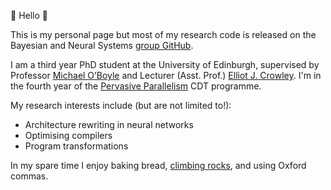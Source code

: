 👋 Hello 👋 

This is my personal page but most of my research code is released on the Bayesian and Neural Systems [group GitHub](https://github.com/BayesWatch).

I am a third year PhD student at the University of Edinburgh, supervised by Professor [Michael O’Boyle](http://www.dcs.ed.ac.uk/home/mob/) and Lecturer (Asst. Prof.) [Elliot J. Crowley](https://elliotjcrowley.github.io). I'm in the fourth year of the [Pervasive Parallelism](https://web.inf.ed.ac.uk/infweb/student-services/cdt/pervasive-parallelism) CDT programme.

My research interests include (but are not limited to!):

- Architecture rewriting in neural networks
- Optimising compilers
- Program transformations 

In my spare time I enjoy baking bread, [climbing rocks](https://github.com/jack-willturner/topo_apcher), and using Oxford commas.

